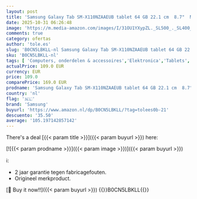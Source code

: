 ```yaml
---
layout: post
title: 'Samsung Galaxy Tab SM-X110NZAAEUB tablet 64 GB 22.1 cm  8.7"  Mediatek 4 GB Wi-Fi 5  802.11ac  Android 13 Graphite'
date: 2025-10-31 06:26:48
image: 'https://m.media-amazon.com/images/I/31OU1YXypZL._SL500_._SL400_.jpg'
comments: true
category: ofertas
author: 'tole.es'
slug: 'B0CN5LBKLL-nl Samsung Galaxy Tab SM-X110NZAAEUB tablet 64 GB 22.1 cm...'
sku: 'B0CN5LBKLL-nl'
tags: [ 'Computers, onderdelen & accessoires','Elektronica','Tablets','samsung','🇳🇱', ]
actualPrice: 109.0 EUR
currency: EUR
price: 109.0
comparePrice: 169.0 EUR
prodname: 'Samsung Galaxy Tab SM-X110NZAAEUB tablet 64 GB 22.1 cm  8.7"  Mediatek 4 GB Wi-Fi 5  802.11ac  Android 13 Graphite'
country: 'nl'
flag: '🇳🇱'
brand: 'Samsung'
buyurl: 'https://www.amazon.nl/dp/B0CN5LBKLL/?tag=tolees0b-21'
descuento: '35.50'
average: '105.197142857142'
---
```


There's a deal [{{< param title >}}]({{< param buyurl >}})  here:

[![{{< param prodname >}}]({{< param image >}})]({{< param buyurl >}})

ℹ️:

- 2 jaar garantie tegen fabricagefouten.
- Origineel merkproduct.

[🛒 Buy it now!!]({{< param buyurl >}})
{{<world>}}B0CN5LBKLL{{</world>}}
